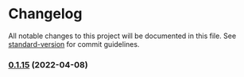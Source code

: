 # Changelog

All notable changes to this project will be documented in this file. See [standard-version](https://github.com/conventional-changelog/standard-version) for commit guidelines.

### [0.1.15](https://github.com/limaofeng/asany-server/compare/v0.1.14...v0.1.15) (2022-04-08)
